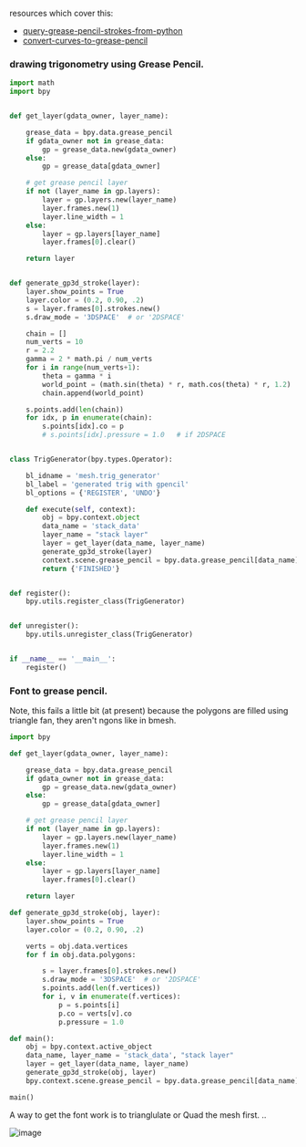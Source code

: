 resources which cover this:  
- [query-grease-pencil-strokes-from-python](http://blender.stackexchange.com/questions/24694/query-grease-pencil-strokes-from-python)  
- [convert-curves-to-grease-pencil](http://blender.stackexchange.com/questions/36140/convert-curves-to-grease-pencil)  

### drawing trigonometry using Grease Pencil.

```python
import math
import bpy


def get_layer(gdata_owner, layer_name):

    grease_data = bpy.data.grease_pencil
    if gdata_owner not in grease_data:
        gp = grease_data.new(gdata_owner)
    else:
        gp = grease_data[gdata_owner]

    # get grease pencil layer
    if not (layer_name in gp.layers):
        layer = gp.layers.new(layer_name)
        layer.frames.new(1)
        layer.line_width = 1
    else:
        layer = gp.layers[layer_name]
        layer.frames[0].clear()

    return layer


def generate_gp3d_stroke(layer):
    layer.show_points = True
    layer.color = (0.2, 0.90, .2)
    s = layer.frames[0].strokes.new()
    s.draw_mode = '3DSPACE'  # or '2DSPACE'

    chain = []
    num_verts = 10
    r = 2.2
    gamma = 2 * math.pi / num_verts
    for i in range(num_verts+1):
        theta = gamma * i
        world_point = (math.sin(theta) * r, math.cos(theta) * r, 1.2)
        chain.append(world_point)

    s.points.add(len(chain))
    for idx, p in enumerate(chain):
        s.points[idx].co = p
        # s.points[idx].pressure = 1.0   # if 2DSPACE


class TrigGenerator(bpy.types.Operator):

    bl_idname = 'mesh.trig_generator'
    bl_label = 'generated trig with gpencil'
    bl_options = {'REGISTER', 'UNDO'}

    def execute(self, context):
        obj = bpy.context.object
        data_name = 'stack_data'
        layer_name = "stack layer"
        layer = get_layer(data_name, layer_name)
        generate_gp3d_stroke(layer)
        context.scene.grease_pencil = bpy.data.grease_pencil[data_name]
        return {'FINISHED'}


def register():
    bpy.utils.register_class(TrigGenerator)


def unregister():
    bpy.utils.unregister_class(TrigGenerator)


if __name__ == '__main__':
    register()
```

### Font to grease pencil.

Note, this fails a little bit (at present) because the polygons are filled using triangle fan, they aren't ngons like in bmesh.

```python
import bpy

def get_layer(gdata_owner, layer_name):

    grease_data = bpy.data.grease_pencil
    if gdata_owner not in grease_data:
        gp = grease_data.new(gdata_owner)
    else:
        gp = grease_data[gdata_owner]

    # get grease pencil layer
    if not (layer_name in gp.layers):
        layer = gp.layers.new(layer_name)
        layer.frames.new(1)
        layer.line_width = 1
    else:
        layer = gp.layers[layer_name]
        layer.frames[0].clear()

    return layer

def generate_gp3d_stroke(obj, layer):
    layer.show_points = True
    layer.color = (0.2, 0.90, .2)

    verts = obj.data.vertices
    for f in obj.data.polygons:

        s = layer.frames[0].strokes.new()
        s.draw_mode = '3DSPACE'  # or '2DSPACE'
        s.points.add(len(f.vertices))
        for i, v in enumerate(f.vertices):
            p = s.points[i]
            p.co = verts[v].co
            p.pressure = 1.0

def main():
    obj = bpy.context.active_object
    data_name, layer_name = 'stack_data', "stack layer"
    layer = get_layer(data_name, layer_name)
    generate_gp3d_stroke(obj, layer)
    bpy.context.scene.grease_pencil = bpy.data.grease_pencil[data_name]

main()
```

A way to get the font work is to trianglulate or Quad the mesh first. ..

![image](https://cloud.githubusercontent.com/assets/619340/11423648/83f36c28-9446-11e5-9e65-a8c6c59f693c.png)


